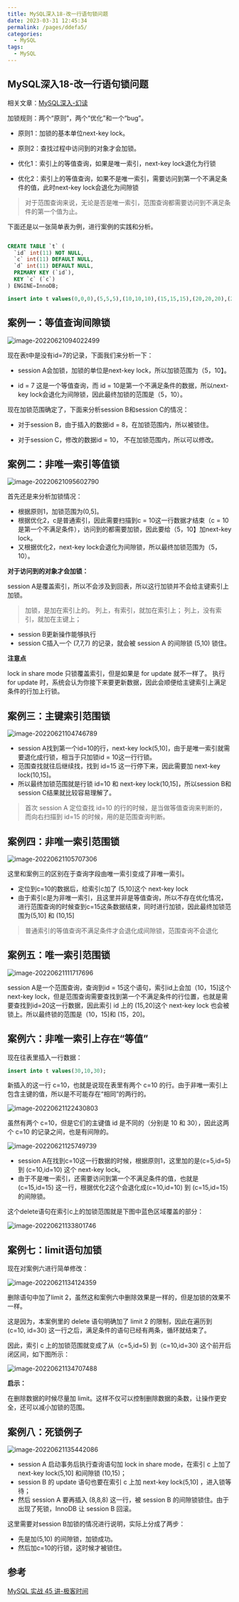 ```yaml
---
title: MySQL深入18-改一行语句锁问题
date: 2023-03-31 12:45:34
permalink: /pages/ddefa5/
categories: 
  - MySQL
tags: 
  - MySQL
---
```

## MySQL深入18-改一行语句锁问题

相关文章：[MySQL深入-幻读](https://www.xiangxu999.com/archives/mysql%E6%B7%B1%E5%85%A5-%E5%B9%BB%E8%AF%BB)

加锁规则：两个“原则”，两个“优化”和一个“bug”。

- 原则1：加锁的基本单位next-key lock。

- 原则2：查找过程中访问到的对象才会加锁。

- 优化1：索引上的等值查询，如果是唯一索引，next-key lock退化为行锁
- 优化2：索引上的等值查询，如果不是唯一索引，需要访问到第一个不满足条件的值，此时next-key lock会退化为间隙锁

> 对于范围查询来说，无论是否是唯一索引，范围查询都需要访问到不满足条件的第一个值为止。

下面还是以一张简单表为例，进行案例的实践和分析。

```sql

CREATE TABLE `t` (
  `id` int(11) NOT NULL,
  `c` int(11) DEFAULT NULL,
  `d` int(11) DEFAULT NULL,
  PRIMARY KEY (`id`),
  KEY `c` (`c`)
) ENGINE=InnoDB;

insert into t values(0,0,0),(5,5,5),(10,10,10),(15,15,15),(20,20,20),(25,25,25);
```

## 案例一：等值查询间隙锁

![image-20220621094022499](https://blog-1300853183.cos.ap-chengdu.myqcloud.com/img/image-20220621094022499.png)

现在表t中是没有id=7的记录，下面我们来分析一下：

- session A会加锁，加锁的单位是next-key lock，所以加锁范围为（5，10】。

- id = 7 这是一个等值查询，而 id = 10是第一个不满足条件的数据，所以next-key lock会退化为间隙锁，因此最终加锁的范围是（5，10）。

现在加锁范围确定了，下面来分析session B和session C的情况：

- 对于session B，由于插入的数据id = 8，在加锁范围内，所以被锁住。

- 对于session C，修改的数据id = 10， 不在加锁范围内，所以可以修改。

## 案例二：非唯一索引等值锁

![image-20220621095602790](https://blog-1300853183.cos.ap-chengdu.myqcloud.com/img/image-20220621095602790.png)

首先还是来分析加锁情况：

- 根据原则1，加锁范围为(0,5]。
- 根据优化2，c是普通索引，因此需要扫描到c = 10这一行数据才结束（c = 10是第一个不满足条件），访问到的都需要加锁，因此要给（5，10】加next-key lock。
- 又根据优化2，next-key lock会退化为间隙锁，所以最终加锁范围为（5，10）。

**对于访问到的对象才会加锁：**

session A是覆盖索引，所以不会涉及到回表，所以这行加锁并不会给主键索引上加锁。

>  加锁，是加在索引上的。 列上，有索引，就加在索引上； 列上，没有索引，就加在主键上；

- session B更新操作能够执行
- session C插入一个 (7,7,7) 的记录，就会被 session A 的间隙锁 (5,10) 锁住。

**注意点**

lock in share mode 只锁覆盖索引，但是如果是 for update 就不一样了。 执行 for update 时，系统会认为你接下来要更新数据，因此会顺便给主键索引上满足条件的行加上行锁。

## 案例三：主键索引范围锁

![image-20220621104746789](https://blog-1300853183.cos.ap-chengdu.myqcloud.com/img/image-20220621104746789.png)

- session A找到第一个id=10的行，next-key lock(5,10]，由于是唯一索引就需要退化成行锁，相当于只加锁id = 10这一行行锁。
- 范围查找就往后继续找，找到 id=15 这一行停下来，因此需要加 next-key lock(10,15]。
- 所以最终加锁范围就是行锁 id=10 和 next-key lock(10,15]，所以session B和session C结果就比较容易理解了。

> 首次 session A 定位查找 id=10 的行的时候，是当做等值查询来判断的，而向右扫描到 id=15 的时候，用的是范围查询判断。

## 案例四：非唯一索引范围锁

![image-20220621105707306](https://blog-1300853183.cos.ap-chengdu.myqcloud.com/img/image-20220621105707306.png)

这里和案例三的区别在于查询字段由唯一索引变成了非唯一索引。

- 定位到c=10的数据后，给索引c加了 (5,10]这个 next-key lock
- 由于索引c是为非唯一索引，且这里并非是等值查询，所以不存在优化情况，进行范围查询的时候查到c=15这条数据结束，同时进行加锁，因此最终加锁范围为(5,10] 和 (10,15]

> 普通索引的等值查询不满足条件才会退化成间隙锁，范围查询不会退化

## 案例五：唯一索引范围锁

![image-20220621111717696](https://blog-1300853183.cos.ap-chengdu.myqcloud.com/img/image-20220621111717696.png)

session A是一个范围查询，查询到id = 15这个语句，索引id上会加（10，15]这个next-key lock，但是范围查询需要查找到第一个不满足条件的行位置，也就是需要查找到id=20这一行数据，因此索引 id 上的 (15,20]这个 next-key lock 也会被锁上。所以最终锁的范围是（10，15]和 (15，20]。

## 案例六：非唯一索引上存在“等值”

现在往表里插入一行数据：

```sql
insert into t values(30,10,30);
```

新插入的这一行 c=10，也就是说现在表里有两个 c=10 的行。由于非唯一索引上包含主键的值，所以是不可能存在“相同”的两行的。

![image-20220621122430803](https://blog-1300853183.cos.ap-chengdu.myqcloud.com/img/image-20220621122430803.png)

虽然有两个 c=10，但是它们的主键值 id 是不同的（分别是 10 和 30），因此这两个 c=10 的记录之间，也是有间隙的。

![image-20220621125749739](https://blog-1300853183.cos.ap-chengdu.myqcloud.com/img/image-20220621125749739.png)

- session A在找到c=10这一行数据的时候，根据原则1，这里加的是(c=5,id=5) 到 (c=10,id=10) 这个 next-key lock。
- 由于不是唯一索引，还需要访问到第一个不满足条件的值，也就是(c=15,id=15) 这一行，根据优化2这个会退化成(c=10,id=10) 到 (c=15,id=15) 的间隙锁。

这个delete语句在索引c上的加锁范围就是下图中蓝色区域覆盖的部分：

![image-20220621133801746](https://blog-1300853183.cos.ap-chengdu.myqcloud.com/img/image-20220621133801746.png)

## 案例七：limit语句加锁

现在对案例六进行简单修改：

![image-20220621134124359](https://blog-1300853183.cos.ap-chengdu.myqcloud.com/img/image-20220621134124359.png)

删除语句中加了limit 2，虽然这和案例六中删除效果是一样的，但是加锁的效果不一样。

这是因为，本案例里的 delete 语句明确加了 limit 2 的限制，因此在遍历到 (c=10, id=30) 这一行之后，满足条件的语句已经有两条，循环就结束了。

因此，索引 c 上的加锁范围就变成了从（c=5,id=5) 到（c=10,id=30) 这个前开后闭区间，如下图所示：

![image-20220621134707488](https://blog-1300853183.cos.ap-chengdu.myqcloud.com/img/image-20220621134707488.png)

**启示：**

在删除数据的时候尽量加 limit。这样不仅可以控制删除数据的条数，让操作更安全，还可以减小加锁的范围。

## 案例八：死锁例子

![image-20220621135442086](https://blog-1300853183.cos.ap-chengdu.myqcloud.com/img/image-20220621135442086.png)

- session A 启动事务后执行查询语句加 lock in share mode，在索引 c 上加了 next-key lock(5,10] 和间隙锁 (10,15)；
- session B 的 update 语句也要在索引 c 上加 next-key lock(5,10] ，进入锁等待；
- 然后 session A 要再插入 (8,8,8) 这一行，被 session B 的间隙锁锁住。由于出现了死锁，InnoDB 让 session B 回滚。

这里需要对session B加锁的情况进行说明，实际上分成了两步：

- 先是加(5,10) 的间隙锁，加锁成功。
- 然后加c=10的行锁，这时候才被锁住。

## 参考

[MySQL 实战 45 讲-极客时间](https://time.geekbang.org/column/intro/100020801?tab=catalog)